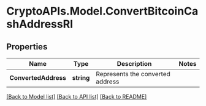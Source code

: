 # CryptoAPIs.Model.ConvertBitcoinCashAddressRI

## Properties

Name | Type | Description | Notes
------------ | ------------- | ------------- | -------------
**ConvertedAddress** | **string** | Represents the converted address | 

[[Back to Model list]](../README.md#documentation-for-models) [[Back to API list]](../README.md#documentation-for-api-endpoints) [[Back to README]](../README.md)

